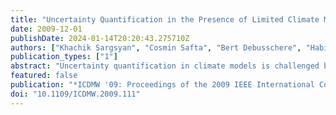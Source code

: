 ```yaml
---
title: "Uncertainty Quantification in the Presence of Limited Climate Model Data with Discontinuities"
date: 2009-12-01
publishDate: 2024-01-14T20:20:43.275710Z
authors: ["Khachik Sargsyan", "Cosmin Safta", "Bert Debusschere", "Habib N. Najm"]
publication_types: ["1"]
abstract: "Uncertainty quantification in climate models is challenged by the sparsity of the available climate data due to the high computational cost of the model runs. Another feature that prevents classical uncertainty analyses from being easily applicable is the bifurcative behavior in the climate data with respect to certain parameters. A typical example is the Meridional Overturning Circulation in the Atlantic Ocean. The maximum overturning stream function exhibits discontinuity across a curve in the space of two uncertain parameters, namely climate sensitivity and CO2 forcing. We develop a methodology that performs uncertainty quantification in this context in the presence of limited data."
featured: false
publication: "*ICDMW '09: Proceedings of the 2009 IEEE International Conference on Data Mining Workshops*"
doi: "10.1109/ICDMW.2009.111"
---
```


